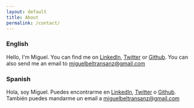 ```yaml
---
layout: default
title: About
permalink: /contact/
---
```


<h3 class="black">English</h3>

Hello, I'm Miguel. You can find me on [LinkedIn](https://www.linkedin.com/in/miguel-beltr%C3%A1n-sanz-12328b74), [Twitter](http://www.twitter.com/MiguelB93) or [Github](http://www.github.com/miguelbel). You can also send me an email to miguelbeltransanz@gmail.com

<h3 class="black">Spanish</h3>

Hola, soy Miguel. Puedes encontrarme en [LinkedIn](https://www.linkedin.com/in/miguel-beltr%C3%A1n-sanz-12328b74), [Twitter](http://www.twitter.com/MiguelB93) o [Github](http://www.github.com/miguelbel). También puedes mandarme un email a miguelbeltransanz@gmail.com
